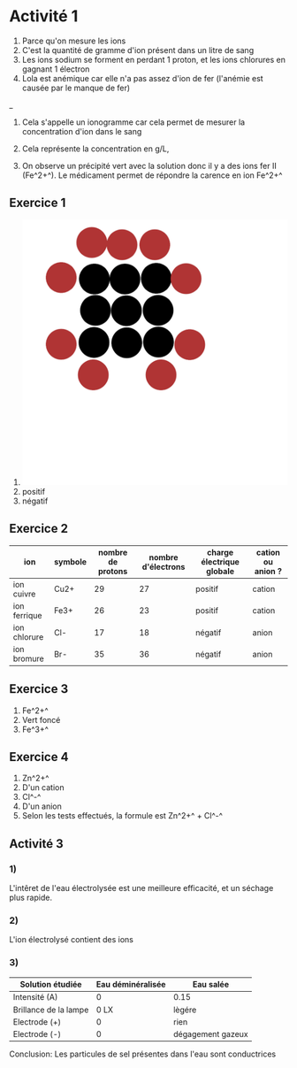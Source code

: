 # Activité 1

1) Parce qu'on mesure les ions
2) C'est la quantité de gramme d'ion présent dans un litre de sang
3) Les ions sodium se forment en perdant 1 proton, et les ions chlorures en gagnant 1 électron
4) Lola est anémique car elle n'a pas assez d'ion de fer (l'anémie est causée par le manque de fer)

_

1) Cela s'appelle un ionogramme car cela permet de mesurer la concentration d'ion dans le sang
2) Cela représente la concentration en g/L, 

2) On observe un précipité vert avec la solution donc il y a des ions fer II (Fe^2+^). Le médicament permet de répondre la carence en ion Fe^2+^



## Exercice 1

1. ![](../../assets/noscans/chimie/atome-jsp.png)
2. positif
3. négatif

## Exercice 2

| ion          | symbole | nombre de protons | nombre d'électrons | charge électrique globale | cation ou anion ? |
|--------------|---------|-------------------|--------------------|---------------------------|-------------------|
| ion cuivre   | Cu2+    | 29                | 27                 | positif                   | cation            |
| ion ferrique | Fe3+    | 26                | 23                 | positif                   | cation            |
| ion chlorure | Cl-     | 17                | 18                 | négatif                   | anion             |
| ion bromure  | Br-     | 35                | 36                 | négatif                   | anion             |

## Exercice 3

1. Fe^2+^
2. Vert foncé
3. Fe^3+^

## Exercice 4

1. Zn^2+^
2. D'un cation
3. Cl^-^
4. D'un anion
5. Selon les tests effectués, la formule est Zn^2+^ + Cl^-^

## Activité 3
### 1)
L'intêret de l'eau électrolysée est une meilleure efficacité, et un séchage plus rapide.

### 2)

L'ion électrolysé contient des ions

### 3)

| Solution étudiée      | Eau déminéralisée | Eau salée         |
|-----------------------|-------------------|-------------------|
| Intensité (A)         | 0                 | 0.15              |
| Brillance de la lampe | 0 LX              | lègére            |
| Electrode (+)         | 0                 | rien              |
| Electrode (-)         | 0                 | dégagement gazeux |

Conclusion: Les particules de sel présentes dans l'eau sont conductrices

